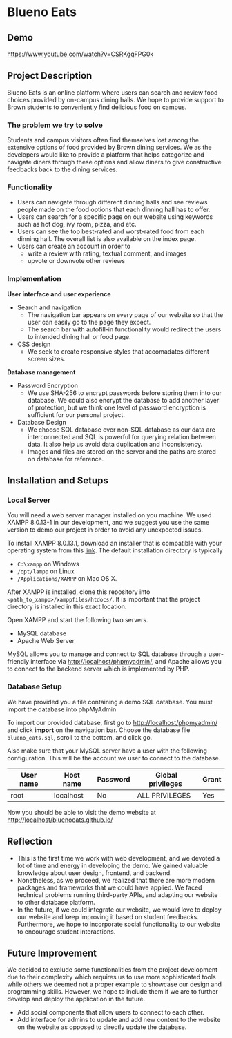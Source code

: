 # Blueno Eats

## Demo
https://www.youtube.com/watch?v=CSRKgqFPG0k

## Project Description

Blueno Eats is an online platform where users can search and review food choices provided by on-campus dining halls. We hope to provide support to Brown students to conveniently find delicious food on campus.

### The problem we try to solve

Students and campus visitors often find themselves lost among the extensive options of food provided by Brown dining services. We as the developers would like to provide a platform that helps categorize and navigate diners through these options and allow diners to give constructive feedbacks back to the dining services.

### Functionality

- Users can navigate through different dinning halls and see reviews people made on the food options that each dinning hall has to offer.
- Users can search for a specific page on our website using keywords such as hot dog, ivy room, pizza, and etc.
- Users can see the top best-rated and worst-rated food from each dinning hall. The overall list is also available on the index page.
- Users can create an account in order to
    - write a review with rating, textual comment, and images
    - upvote or downvote other reviews

### Implementation

**User interface and user experience**

- Search and navigation
    - The navigation bar appears on every page of our website so that the user can easily go to the page they expect. 
    - The search bar with autofill-in functionality would redirect the users to intended dining hall or food page. 
- CSS design
    - We seek to create responsive styles that accomadates different screen sizes. 

**Database management**

- Password Encryption
    - We use SHA-256 to encrypt passwords before storing them into our database. We could also encrypt the database to add another layer of protection, but we think one level of password encryption is sufficient for our personal project.
- Database Design
    - We choose SQL database over non-SQL database as our data are interconnected and SQL is powerful for querying relation between data. It also help us avoid data duplication and inconsistency.
    - Images and files are stored on the server and the paths are stored on database for reference.

## Installation and Setups

### Local Server

You will need a web server manager installed on you machine. We used XAMPP 8.0.13-1 in our development, and we suggest you use the same version to demo our project in order to avoid any unexpected issues.

To install XAMPP 8.0.13.1, download an installer that is compatible with your operating system from this [link](https://www.apachefriends.org/download.html). The default installation directory is typically

- `C:\xampp` on Windows
- `/opt/lampp` on Linux
- `/Applications/XAMPP` on Mac OS X.

After XAMPP is installed, clone this repository into `<path_to_xampp>/xamppfiles/htdocs/`. It is important that the project directory is installed in this exact location.

Open XAMPP and start the following two servers.

- MySQL database
- Apache Web Server

MySQL allows you to manage and connect to SQL database through a user-friendly interface via [http://localhost/phpmyadmin/](http://localhost/phpmyadmin/), and Apache allows you to connect to the backend server which is implemented by PHP.

### Database Setup

We have provided you a file containing a demo SQL database. You must import the database into phpMyAdmin

To import our provided database, first go to [http://localhost/phpmyadmin/](http://localhost/phpmyadmin/) and click **import** on the navigation bar. Choose the database file `blueno_eats.sql`, scroll to the bottom, and click go.

Also make sure that your MySQL server have a user with the following configuration. This will be the account we user to connect to the database.

| User name | Host name | Password | Global privileges  | Grant |
| --- | --- | --- | --- | --- |
| root | localhost | No | ALL PRIVILEGES | Yes |

Now you should be able to visit the demo website at [http://localhost/bluenoeats.github.io/](http://localhost/bluenoeats.github.io/)

## Reflection

- This is the first time we work with web development, and we devoted a lot of time and energy in developing the demo. We gained valuable knowledge about user design, frontend, and backend.
- Nonetheless, as we proceed, we realized that there are more modern packages and frameworks that we could have applied. We faced technical problems running third-party APIs, and adapting our website to other database platform.
- In the future, if we could integrate our website, we would love to deploy our website and keep improving it based on student feedbacks. Furthermore, we hope to incorporate social functionality to our website to encourage student interactions.

## Future Improvement

We decided to exclude some functionalities from the project development due to their complexity which requires us to use more sophisticated tools while others we deemed not a proper example to showcase our design and programming skills. However, we hope to include them if we are to further develop and deploy the application in the future.

- Add social components that allow users to connect to each other.
- Add interface for admins to update and add new content to the website on the website as opposed to directly update the database.
